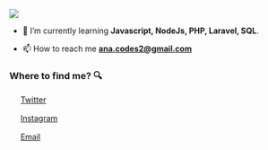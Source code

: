 ![](https://media.giphy.com/media/3ornk57KwDXf81rjWM/giphy.gif)

- 🌱 I’m currently learning **Javascript, NodeJs, PHP, Laravel, SQL**.

<!-- - 💬 Ask me about **Back-End** -->

- 📫 How to reach me **ana.codes2@gmail.com**

### Where to find me? :mag:

<a href="https://twitter.com/Ana26926348"><img src="./images/twitter.png" width="16"/></a> [Twitter](https://twitter.com/Ana26926348)

<a href="https://www.instagram.com/anaagu4ilar_/"><img src="./images/instagram.png" width="16"/></a> [Instagram](https://www.instagram.com/anaagu4ilar_/)

<a href="mailto:ana.codes2@gmail.com"><img src="./images/email.png" width="16"/></a> [Email](mailto:ana.codes2@gmail.com)

